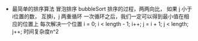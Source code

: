 - 最简单的排序算法
  冒泡排序 bubbleSort
  排序的过程，两两向比， 如果 j 小于i位置的数， 互换i，j
  两重循环
  一次循环之后，我们一定可以得到最小值在相应的位置上
  每次解决一个位置
  i = 0; i < length - 1; i++;
  j = i + 1; j < length; j++;
  时间复杂度n^2